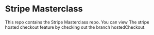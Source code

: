 # Stripe Masterclass

This repo contains the Stripe Masterclass repo. You can view The stripe hosted checkout feature by checking out the branch hostedCheckout. 
